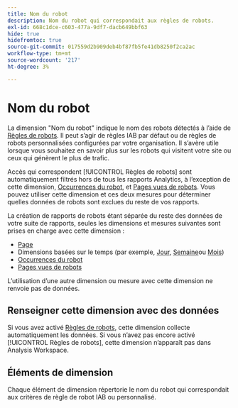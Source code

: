 ```yaml
---
title: Nom du robot
description: Nom du robot qui correspondait aux règles de robots.
exl-id: 668c1dce-c603-477a-9df7-dacb649bbf63
hide: true
hidefromtoc: true
source-git-commit: 017559d2b909deb4bf87fb5fe41db8250f2ca2ac
workflow-type: tm+mt
source-wordcount: '217'
ht-degree: 3%

---
```


# Nom du robot

La dimension &quot;Nom du robot&quot; indique le nom des robots détectés à l’aide de [Règles de robots](/help/admin/admin/c-manage-report-suites/c-edit-report-suites/general/bot-removal/bot-rules.md). Il peut s’agir de règles IAB par défaut ou de règles de robots personnalisées configurées par votre organisation. Il s’avère utile lorsque vous souhaitez en savoir plus sur les robots qui visitent votre site ou ceux qui génèrent le plus de trafic.

Accès qui correspondent [!UICONTROL Règles de robots] sont automatiquement filtrés hors de tous les rapports Analytics, à l’exception de cette dimension, [Occurrences du robot](../metrics/bot-occurrences.md), et [Pages vues de robots](../metrics/bot-page-views.md). Vous pouvez utiliser cette dimension et ces deux mesures pour déterminer quelles données de robots sont exclues du reste de vos rapports.

La création de rapports de robots étant séparée du reste des données de votre suite de rapports, seules les dimensions et mesures suivantes sont prises en charge avec cette dimension :

* [Page](page.md)
* Dimensions basées sur le temps (par exemple, [Jour](day.md), [Semaine](week.md)ou [Mois](month.md))
* [Occurrences du robot](../metrics/bot-occurrences.md)
* [Pages vues de robots](../metrics/bot-page-views.md)

L’utilisation d’une autre dimension ou mesure avec cette dimension ne renvoie pas de données.

## Renseigner cette dimension avec des données

Si vous avez activé [Règles de robots](/help/admin/admin/c-manage-report-suites/c-edit-report-suites/general/bot-removal/bot-rules.md), cette dimension collecte automatiquement les données. Si vous n’avez pas encore activé [!UICONTROL Règles de robots], cette dimension n’apparaît pas dans Analysis Workspace.

## Éléments de dimension

Chaque élément de dimension répertorie le nom du robot qui correspondait aux critères de règle de robot IAB ou personnalisé.
